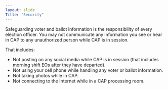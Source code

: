 ```yaml
---
layout: slide
Title: "Security"
---
```


Safeguarding voter and ballot information is the responsibility of every election officer.  You may not communicate any information you see or hear in CAP to any unauthorized person while CAP is in session.

That includes:

-	Not posting on any social media while CAP is in session (that includes morning shift EOs after they have departed).
-	Not using your cell phone while handling any voter or ballot information.
-	Not taking photos while in CAP.
-	Not connecting to the Internet while in a CAP processing room.
